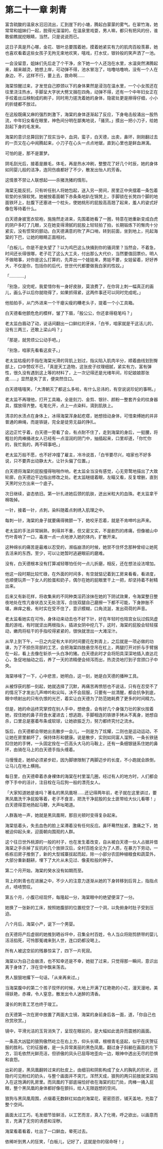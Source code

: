 # 第二十一章 刺青

富含硫酸的温泉水汩汩流出，汇到崖下的小塘，腾起白蒙蒙的雾气。在翠竹海，她常常和姐妹们一起，脱得光溜溜的，在温泉里戏耍，男人嘛，都只有把风的份，谁敢偷瞧就挖眼睛，当然，只是说说而已。

这日子真是开心哪，金花、银叶总要围着她，摸着她紧实有力的肌肉百般羡慕，她也喜欢看着这些女孩子无拘无束地欢笑，嘻戏，打水仗，银铃般的笑声洒了一池。

一会没留意，姐妹们先后走了个干净，余下她一个人还泡在水里，水温突然沸腾起来，越来越烫，她想上岸，可动弹不得，池水冒泡了，咕噜咕噜响，没有一个人在身边，不，这样不行，要上去，救命啊……

海棠惊醒过来，才发觉自己脖颈以下的身体果然是浸泡在温水里，一个小女孩还在往里浇注热水，手脚呈大字状大劈叉捆在四角，动弹不得，还有一个中年妇女正在手绞着丝瓜秧制成的刷子，同时用力搓洗着她的身体，隐密处更是擦得仔细，小小的折缝都不放过。

在这般既痛又麻的强烈刺激下，海棠的身体逐渐起了反应，下身电击般涌出一股热流，中年妇女看在眼里，神色间分明在鄙夷地说，「骚货。」摸出一把小刀子，给她刮起下身的毛发来。

海棠的意识总算回到了现实当中，血洞，蛮子，白天德，出卖，鼻环，刚刚翻过去的一页又在心中闹腾起来，小刀子在心头一点点地锯，直到心里也是鲜血淋漓。

可怕的是，那不是噩梦。

阴毛刮光后，接着是腋毛，体毛，再是热水冲刷，整整花了好几个时辰，她的身体如同婴儿般的洁净，连同伤痕都好了不少，散发出怡人的芳香。

这情景不禁让人联想起——杀猪洗猪的情形。

海棠无能反抗，只有听任别人将她包起，送入另一房间，房里正中央摆着一条包着软垫的长锦软凳。她被按着面朝下赤条条地趴在锦凳上，手脚锁在长凳四个脚的地面铁环上，肚腹下还塞进一个枕头，使她桃形的屁股高高翘了起来，羞人的姿式好像在等待着什么。

白天德身披宽衣软袍，施施然走进来，先围着她看了一圈，特意在她重新变成白虎的阴户多盯了几眼，又在她变得滑腻的屁股上轻轻拍了拍，长期锻炼下的臀肉十分紧实，没有惯常的颤动。白天德满意的吹了声口哨，转到前面，坐到地上，托起海棠的下巴，让她的眼睛正面相对。

「白板儿，你是不是失望了？以为鸡巴这么快捅到你的骚洞里？当然会，不着急，时间还长得很哪，老子花了这么大工夫，付出那么大代价，当然要值回票价。明人不做暗事，对你是这么打算的，先弄出一个娃娃来，男娃不要，女娃留着，好好养大，不仅是你，包括你的后代，世世代代都要做我白家的性奴。」

「…………」

「别急，没完呢，我爱惜你有一身好皮肤，莫浪费了，在你背上刺一幅真正的画儿，画么子以后你就晓得了，如果抓得紧，这两件事还可以同时完成呢。」

他拍拍手，从门外进来一个干瘪尖瘦的糟老头子，提着一个小工具箱。

白天德看他颤危危的模样，皱了下眉，「殷公公，你还拿得稳笔吗？」

老太监白眉动了动，说话间翻出一口鲜红的牙床，「白爷，咱家就是干这活儿的，没有三两三，还敢上梁山吗？」

「那是，就劳烦公公动手吧。」

「别急，咱家先看看这皮子。」

老太监枯瘦的手指在海棠光滑的背肌上划过，指尖陷入肌肉半分，顺着曲线划到臀部上，口中赞叹不已，「真是天工造物，这张皮子纹理细腻，紧实有力，富有弹性，很久没有遇到这上等的材料了，上一次记得还是光绪年间，珍妃娘娘那张皮……」显然是失了言，便突然住口。

白天德嘻嘻笑，「大清朝灭了都这么多啦，有什么忌讳的，有空说说珍妃的事啊。」

老太监不再理他，打开工具箱，全是刻刀、金剪、银针、颜粉一整套齐全的纹身器具，摆放得齐整。毛笔化开，点上一点染料，滴到肌肤上。

清凉的水渍点在身体上，冰得海棠浑身起疙瘩，她想扭动身体，可惜束缚她的并非普通的麻绳，而是铁链，完全是徒劳无益的挣扎。

这边正忙乎着，白天德一旁看了会，有点耐不住了，走到海棠的身后，一挺腰，将粗壮的肉棒捅进女人已经有一点湿润的阴门中，抽插起来，口里却道，「你忙你的，我忙我的，两不碍事吧。」

老太监万般不愿，也不好冲撞了雇主，冷冷说首，「白爷要尽兴，咱家也不好多说，只不要弄出动静太大，让针头偏了位置。」

白天德将海棠的屁股撞得啪啪作响，老太监全当没有感觉，心无旁鹜地描出了大致轮廓，白天德边干边指出修改之处。老太监瞇缝着眼，左瞄又看，反复增删，直到天黑时分方出来一个底子。

次日继续，姿态依旧。第一针扎进她后颈的肌肤，迸出米粒大的血珠。老太监拿干棉吸掉。

一针，接着一针，点刺，染料随着点刺绣入肌理之中。

每刺一针，海棠的身子就要痛得微颤一下，她咬牙忍着，就是不肯呻吟出声来。

老太监的手法非常娴熟，刺得并不重，但又密又实，不是剧烈的疼痛，但像被山中竹叶青响了一口，毒液一点一点地渗入她的体内，扩散开来。

这种绵长的痛苦是最难以忍受的，濒临崩溃的时候，她禁不住怀念那种曾经让她死去活来的东西，至少，可以让她暂时逃避眼前的磨难。

没有，白天德根本没有打算减轻哪怕任何一点儿折磨，相反，还在想法设法增加。

他这一段时期比较忙碌，在外面的时间多，有空就惦记着到工房来看看，看进度，也顺便玩弄一下女人的脸蛋和奶子，偶尔在她的屁眼里干上一把，却坚持着不射精出来。

后来又有新花样，将收集来的不同种类淫药涂抹在她的下阴试效果，令海棠整日整夜地处在性亢奋状态又无处渲泻，合拢双腿自己磨擦一下都不可能，下身肿胀不堪，麻痒之极，有时实在受不住了，意识模糊，口角流涎，发出荷荷的声音。

老太监看她实在可怜，身体动来动去也不好下针，好在年轻时也陪宫女玩过假凤虚凰的游戏，有时就坚出两根指头，插进女阴中挖几下，这时，海棠的屁股会轻轻摆动，嫩肉将枯干的手指咬得紧紧的，很快就泄出一大滩淫汁。

从早上到下午，一日之内足有大半的时间要花在刺青上，之后就是一项必做的功课，为了不损伤背部的工艺，会把海棠四肢悬空吊在杠上，两腿打开对折与手臂捆在一起，看上去像在斩杀一头白净的猪。白天德此时才会将阳具深深地插入直达花心，急促地抽动之后，养了一天的浓精便会倾泻而出，热烫烫地打到子宫颈口子中央。

海棠哆嗦了一下，心中悲苦，她明白，这一刻，她是白天德的播种工具。

从被俘获的那一刻起，她就选择了沉默，再痛苦再愤怒也不说话，只有在忍受不了的情况下才发出几声呻吟和尖叫，决不会屈服，只要有一丝清醒，都会抗争到底，眼中喷射出的只有仇恨的光芒，着实让白天德为了防范她耗费了更多的时间精力。

但是，她的命运终究掌控在别人手中，想绝食，会有好几个身强力壮的家伙按着她，捏住她的鼻子将食水灌进去；想逃跑，手脚相连的铁镣手铐从不离身，她想自杀，口里总是塞着布条或软球，让她欲振乏力，努力都终究付之流水。

饭后，白天德都会带她出去散步一会儿，一则是为了炫耀，二则也是运动运动，不让她在房里躺坏了，保持体形和健康。说是散步，实则如同富人溜狗，一条长铁链扣住她的手铐，一头固定拴在一匹高头大马的马鞍上，还有一条细银链系住她的鼻环，由骑在马上的白天德手指头缠着。

马慢慢走，她却必须紧步赶，因为脚镣限制了两脚迈步的长度，不小跑就会跌倒，让马儿在地上横拖。

每日里，白天德牵着赤身裸体的海棠在村里溜几圈，经过有人的地方时，人们都会停下手中的活计，注目栓在马后狗一般的漂亮女人。

「大家知道她是谁吗？著名的黑凤凰呀……还记得两年前，老子就在这里讲过，要黑凤凰洗干净屁股等着，老子不食言，把洗干净屁股的女土匪带给大伙儿看哪！」白天德得意地扬起马鞭，大声吆喝道。

人群轰地一声，她就是黑凤凰啊，那目光顿时变得复杂起来。

海棠低着头，失去血色的脸上呆滞着没有任何反应。鼻环蓦然扯紧，激痛之下，她被迫仰起头来，迎面朝向围观的人群。

这个往日世外桃源的一般的村子，也在发生着改变，自从被白天德一伙人占据并借海棠之手杀掉了反抗的几个放排汉后，全村百姓全沦为了人质，在暴力下劳动，一栋栋旧房子推倒了，新的大型城寨拔起而起，除一小部分农田种植粮食和蔬菜外，大部分重新翻耕，埋下了大片从未见过、像麦粒般的种子。

第二个月开始，海棠的癸水没有如期而至。

背上的刺青也在进展之中，不少人的注意力逐渐从她的下身转移到后背上，指指点点，啧啧赞叹。

第五个月，小腹已经现怀，每隆起一分，海棠眼中的绝望便深了一分。

她换了一张新的工床，按照她腹部的位置挖空了一个洞，以免俯身时肚子受到压迫。

八个月后，海棠小产，诞下一个男婴。

白天德将产后虚弱的她推到晒谷坪中，召集全村百姓，令人当众将刚剪脐带的婴儿活活掐死，可怜那冤魂来到人世，连口奶都没喝上。

所有人被这空前的残暴惊呆了，四下一片死寂。

海棠以为自己会崩溃，也不知幸还是不幸，她挺了过来，只觉得那一瞬间，意识出离于身体了，浮在空中飘来荡去。

男人狠狠地撂下一句话，「从来再来过。」

当海棠腹中的第二个孩子现怀的时候，大地上开满了红艳艳的小花，漫天漫地，美得妖艳，赤裸，令人窒息，散发出令人迷醉的清香。

漫长的刺青工艺也终于竣工。

白天德第一次在房中放置了两面大立镜，海棠的身前身后各一面，道，「你自己也欣赏欣赏。」

镜中，平滑光洁的玉背消失了，呈现在眼前的，是大幅如此诡异而震撼的画面。

一条高大凶猛的狼狗傲然屹立在右上方，仰头长啸，根根青毛竖起，似乎在庆贺征服的胜利。它的征服者，是一头异常美丽的黑色凤凰，翻过身子斜躺在画面的左下方，羽毛依然光鲜亮洁，但骄傲的凤头已屈辱地歪向一边，眼神中透出无尽的恐惧和哀怨。

出彩的是，黑凤凰翻转过来的肚皮上，由细羽和阴影构成了女人的胸乳的形状，还隐约可见粉红的奶头，与整个画面并不突兀，浑然天成，狼狗的两只前肢就深深陷入在这饱满的乳房里。而凤凰的下部底端恰好收在海棠的肛门处，肉棒一捅入屁眼，整个黑凤凰的身体都好像在颤抖，给人无限遐想的空间。

狼狗与黑凤凰周围，点缀着无数鲜红如血的海棠花，密密匝匝，铺天盖地，充盈了整个空间。

画面太过工巧，毛发细节皆鲜活，以工艺而言，真入了化境，呼之欲出，以画意而言，充满了无穷的诱惑和淫秽。

海棠看着看着，吐出了一口鲜血，晕死过去。

依稀听到男人的狂笑，「白板儿，记好了，这就是你的宿命呀！」
